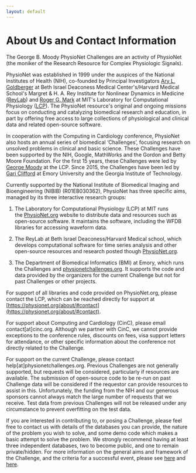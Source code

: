 ```yaml
---
layout: default
---
```


# About Us and Contact Information

The George B. Moody PhysioNet Challenges are an activity of PhysioNet (the moniker of the Research Resource for Complex Physiologic Signals).

PhysioNet was established in 1999 under the auspices of the National Institutes of Health (NIH), co-founded by Principal Investigators [Ary L. Goldberger](http://reylab.bidmc.harvard.edu/people/Ary.shtml) at Beth Israel Deaconess Medical Center's/Harvard Medical School's Margret & H. A. Rey Institute for Nonlinear Dynamics in Medicine ([ReyLab](http://reylab.bidmc.harvard.edu/index.shtml)) and [Roger G. Mark](https://imes.mit.edu/people/faculty/mark-roger/) at MIT's Laboratory for Computational Physiology ([LCP](https://lcp.mit.edu/)). The PhysioNet resource's original and ongoing missions focus on conducting and catalyzing biomedical research and education, in part by offering free access to large collections of physiological and clinical data and related open-source software.

In cooperation with the Computing in Cardiology conference, PhysioNet also hosts an annual series of biomedical ‘Challenges’, focusing research on unsolved problems in clinical and basic science. These Challenges have been supported by the NIH, Google, MathWorks and the Gordon and Betty Moore Foundation. For the first 15 years, these Challenges were led by [George Moody](https://physionet.org/news/post/355) at the LCP. Since 2015, the Challenges have been led by [Gari Clifford](http://gdclifford.info) at Emory University and the Georgia Institute of Technology.

Currently supported by the National Institute of Biomedical Imaging and Bioengineering (NIBIB) (R01EB030362), PhysioNet has three specific aims, managed by its three interactive research groups:

1. The Laboratory for Computational Physiology (LCP) at MIT runs the [PhysioNet.org](https://physionet.org) website to distribute data and resources such as open-source software. It maintains the software, including the WFDB libraries for accessing waveform data.

2. The ReyLab at Beth Israel Deaconess/Harvard Medical school, which develops computational software for time series analysis and other open-source resources and research posted though [PhysioNet.org](https://physionet.org).

3. The Department of Biomedical Informatics (BMI) at Emory, which runs the Challenges and [physionetchallenges.org](https://physionetchallenges.org). It supports the code and data provided by the organizers for the current Challenge but not for past Challenges or other projects.

For support of all libraries and code provided on PhysioNet.org, please contact the LCP, which can be reached directly for support at [https://physionet.org/about/#contact](https://physionet.org/about/#contact).

For support about Computing and Cardiology (CinC), please email contact[at]cinc.org. Although we partner with CinC, we cannot provide exceptions to the conference rules, discounts on fees, visa support letters for attendance, or other specific information about the conference not directly related to the Challenge.

For support on the current Challenge, please contact help[at]physionetchallenges.org. Previous Challenges are not generally supported, but requests will be considered, particularly if resources are available. The submission of open-source code to be re-run on past Challenge data will be considered if the requestor can provide resources to assist in this. Unfortunately, the funding from the NIH and our generous sponsors cannot always match the large number of requests that we receive. Test data from previous Challenges will not be released under any circumstance to prevent overfitting on the test data.

If you are interested in contributing to, or posing a Challenge, please feel free to contact us with details of the databases you can provide, the nature of the problem you wish to solve, and some demo code which makes a basic attempt to solve the problem. We strongly recommend having at least three independent databases, two to become public, and one to remain private/hidden. For more information on the general aims and framework of the Challenge, and the criteria for a successful event, please see [here](https://arxiv.org/abs/2007.10502) and [here](../criteria/).
